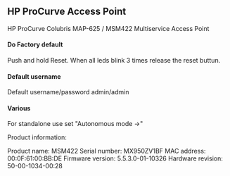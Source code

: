 
## HP ProCurve Access Point

HP ProCurve Colubris MAP-625 / MSM422   Multiservice Access Point

#### Do Factory default

Push and hold Reset. When all leds blink 3 times release the reset buttun.

#### Default username

Default username/password admin/admin

#### Various

For standalone use set "Autonomous mode ->"

Product information: 	
	
Product name: 	MSM422
Serial number: 	MX950ZV1BF
MAC address: 	00:0F:61:00:BB:DE
Firmware version: 	5.5.3.0-01-10326
Hardware revision: 	50-00-1034-00:28
